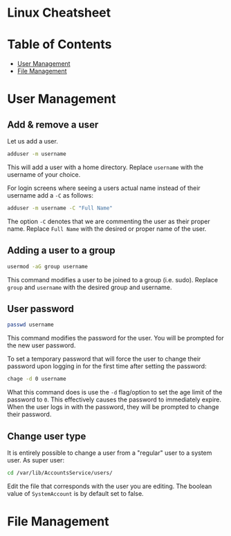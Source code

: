 Linux Cheatsheet
===============

# Table of Contents
- [User Management](#User-Management)
- [File Management](#File-Management)

# User Management 

## Add & remove a user

Let us add a user.

```bash
adduser -m username
```

This will add a user with a home directory.  Replace `username` with the username of your choice.

For login screens where seeing a users actual name instead of their username add a `-C` as follows:

```bash
adduser -m username -C "Full Name"
```

The option `-C` denotes that we are commenting the user as their proper name.  Replace `Full Name` with the desired or proper name of the user.

## Adding a user to a group

```bash
usermod -aG group username
```

This command modifies a user to be joined to a group (i.e. sudo).  Replace `group` and `username` with the desired group and username.

## User password

```bash
passwd username
```

This command modifies the password for the user.  You will be prompted for the new user password.

To set a temporary password that will force the user to change their password upon logging in for the first time after setting the password:

```bash
chage -d 0 username
```

What this command does is use the `-d` flag/option to set the age limit of the password to `0`.  This effectively causes the password to immediately expire.  When the user logs in with the password, they will be prompted to change their password.

## Change user type

It is entirely possible to change a user from a "regular" user to a system user.  As super user:

```bash
cd /var/lib/AccountsService/users/
```

Edit the file that corresponds with the user you are editing.  The boolean value of `SystemAccount` is by default set to false.

# File Management

